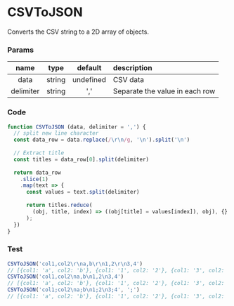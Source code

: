 CSVToJSON
===

Converts the CSV string to a 2D array of objects.



### Params
|   name    |  type  |  default  | description                    |
| :-------: | :----: | :-------: | :----------------------------- |
|   data    | string | undefined | CSV data                       |
| delimiter | string |    ','    | Separate the value in each row |



### Code

```js
function CSVToJSON (data, delimiter = ',') {
  // split new line character
  const data_row = data.replace(/\r\n/g, '\n').split('\n')
  
  // Extract title
  const titles = data_row[0].split(delimiter)
  
  return data_row
    .slice(1)
    .map(text => {
      const values = text.split(delimiter)
      
      return titles.reduce(
        (obj, title, index) => ((obj[title] = values[index]), obj), {}
      );
  })
}
```



### Test

```js
CSVToJSON('col1,col2\r\na,b\r\n1,2\r\n3,4')
// [{col1: 'a', col2: 'b'}, {col1: '1', col2: '2'}, {col1: '3', col2: '4'}]
CSVToJSON('col1,col2\na,b\n1,2\n3,4')
// [{col1: 'a', col2: 'b'}, {col1: '1', col2: '2'}, {col1: '3', col2: '4'}]
CSVToJSON('col1;col2\na;b\n1;2\n3;4', ';')
// [{col1: 'a', col2: 'b'}, {col1: '1', col2: '2'}, {col1: '3', col2: '4'}]
```

